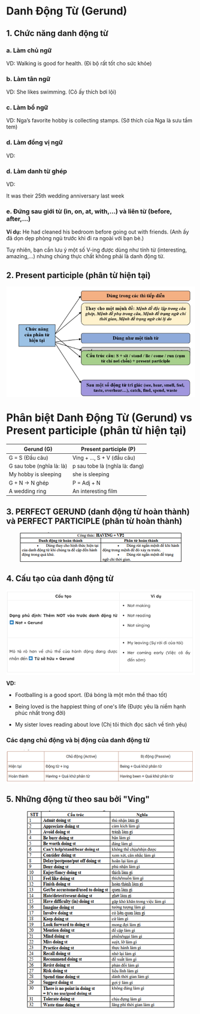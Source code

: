 # Danh Động Từ (Gerund)

## 1. Chức năng danh động từ

### a. Làm chủ ngữ

VD: Walking is good for health. (Đi bộ rất tốt cho sức khỏe)

### b. Làm tân ngữ

VD: She likes swimming. (Cô ấy thích bơi lội)

### c. Làm bổ ngữ

VD: Nga’s favorite hobby is collecting stamps. (Sở thích của Nga là sưu tầm tem)

### d. Làm đồng vị ngữ

VD: 

### d. Làm danh từ ghép

VD:

It was their 25th wedding anniversary last week

### e. Đứng sau giới từ (in, on, at, with,…) và liên từ (before, after,…)

**Ví dụ:** He had cleaned his bedroom before going out with friends. (Anh ấy đã dọn dẹp phòng ngủ trước khi đi ra ngoài với bạn bè.)

Tuy nhiên, bạn cần lưu ý một số V-ing được dùng như tính từ (interesting, amazing,…) nhưng chúng thực chất không phải là danh động từ. 


## 2. Present participle (phân từ hiện tại)

<img src="blog/english/img/3_gerund_1.png" style="display: block; margin-right: auto; margin-left: auto;">


# Phân biệt Danh Động Từ (Gerund) vs Present participle (phân từ hiện tại)

| Gerund (G)      | Present participle (P) |
| ----------- | ----------- |
| G = S (Đầu câu)      | Ving + ..., S + V (đầu câu)       |
| G sau tobe (nghĩa là: là)   | p sau tobe là (nghĩa là: đang)        |
| My hobby is sleeping   | she is sleeping        |
| G + N -> N ghép  | P = Adj + N        |
| A wedding ring  | An interesting film        |

## 3. PERFECT GERUND (danh động từ hoàn thành) và PERFECT PARTICIPLE (phân từ hoàn thành)

<img src="blog/english/img/3_gerund_6.png" style="display: block; margin-right: auto; margin-left: auto;">

## 4. Cấu tạo của danh động từ

<img src="blog/english/img/3_gerund_3.png" style="display: block; margin-right: auto; margin-left: auto;">

**VD:**

- Footballing is a good sport. (Đá bóng là một môn thể thao tốt)

- Being loved is the happiest thing of one's life (Được yêu là niềm hạnh phúc nhất trong đời)

- My sister loves reading about love (Chị tôi thích đọc sách về tình yêu)

### Các dạng chủ động và bị động của danh động từ

<img src="blog/english/img/3_gerund_4.png" style="display: block; margin-right: auto; margin-left: auto;">

## 5. Những động từ theo sau bởi "Ving"

<img src="blog/english/img/3_gerund_2.png" style="display: block; margin-right: auto; margin-left: auto;">







